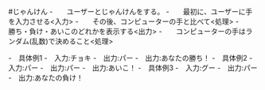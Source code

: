 #じゃんけん
   -　　ユーザーとじゃんけんをする。
   -　　最初に、ユーザーに手を入力させる<入力>
   -　　その後、コンピューターの手と比べて<処理>
   -　　勝ち・負け・あいこのどれかを表示する<出力>
   -　　コンピューターの手はランダム(乱数)で決めること<処理>

-　具体例1
    -　入力:チョキ
    -　出力:パー
    -　出力:あなたの勝ち！
-　具体例2
    -　入力:パー
    -　出力:パー
    -　出力:あいこ！
-　具体例3
    -　入力:グー
    -　出力:パー
    -　出力:あなたの負け！
 

